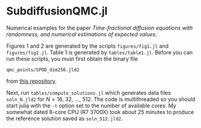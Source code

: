 # SubdiffusionQMC.jl
Numerical examples for the paper *Time-fractional diffusion equations 
with randomness, and numerical estimations of expected values*.

Figures 1 and 2 are generated by the scripts `figures/fig1.jl` and
`figures/fig2.jl`.  Table 1 is generated by `tables/table1.jl`.  Before you
can run these scripts, you must first obtain the binary file
```
qmc_points/SPOD_dim256.jld2
```
from [this repository](https://github.com/billmclean/ElasticityQMC.jl.git).

Next, run `tables/compute_solutions.jl` which generates data files
`soln_N.jld2` for $N=16$, $32$, ..., $512$.  The code is multithreaded so you
should start julia with the `-t` option set to the number of available cores.
My somewhat dated 8-core CPU (R7 3700X) took about 25 minutes to produce the
reference solution saved as `soln_512.jld2`.

